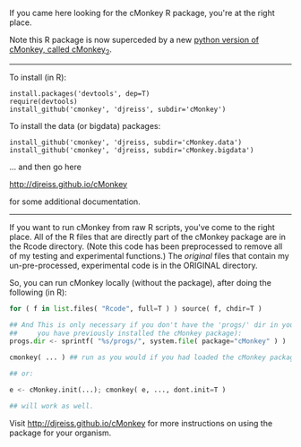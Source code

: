 If you came here looking for the cMonkey R package, you're at the right place.

Note this R package is now superceded by a new [python version of cMonkey, called cMonkey<sub>2</sub>](https://github.com/baliga-lab/cMonkey2).

<!--https://github.com/djreiss/cmonkey/blob/master/cMonkey_4.9.10.tar.gz?raw=true-->


*****

To install (in R):

```
install.packages('devtools', dep=T)
require(devtools)
install_github('cmonkey', 'djreiss', subdir='cMonkey')
```

To install the data (or bigdata) packages:

```
install_github('cmonkey', 'djreiss, subdir='cMonkey.data')
install_github('cmonkey', 'djreiss, subdir='cMonkey.bigdata')
```

... and then go here 

<!--http://baliga.systemsbiology.net/cmonkey -->
http://djreiss.github.io/cMonkey

for some additional documentation.

---

If you want to run cMonkey from raw R scripts, you've come to the right place. All of the R files that are directly part of the cMonkey package are in the Rcode directory. (Note this code has been preprocessed to remove all of my testing and experimental functions.) The *original* files that contain my un-pre-processed, experimental code is in the ORIGINAL directory. 

So, you can run cMonkey locally (without the package), after doing the following (in R):

```python
for ( f in list.files( "Rcode", full=T ) ) source( f, chdir=T )

## And This is only necessary if you don't have the 'progs/' dir in your current dir (and will only work if
##     you have previously installed the cMonkey package):
progs.dir <- sprintf( "%s/progs/", system.file( package="cMonkey" ) )

cmonkey( ... ) ## run as you would if you had loaded the cMonkey package

## or:

e <- cMonkey.init(...); cmonkey( e, ..., dont.init=T )

## will work as well.
```

Visit http://djreiss.github.io/cMonkey for more instructions on using the package for your organism.


